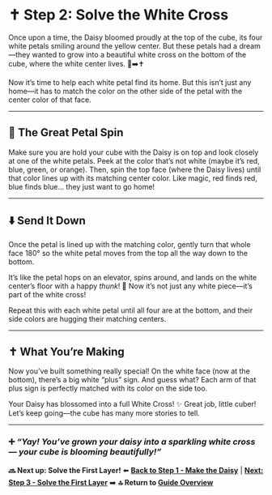 # ✝️ Step 2: Solve the White Cross

Once upon a time, the Daisy bloomed proudly at the top of the cube, its four white petals smiling around the yellow center. But these petals had a dream—they wanted to grow into a beautiful white cross on the bottom of the cube, where the white center lives. 🌼➡️✝️

Now it’s time to help each white petal find its home. But this isn’t just any home—it has to match the color on the other side of the petal with the center color of that face.

___

## 🌈 The Great Petal Spin

Make sure you are hold your cube with the Daisy is on top and look closely at one of the white petals. Peek at the color that’s not white (maybe it’s red, blue, green, or orange). Then, spin the top face (where the Daisy lives) until that color lines up with its matching center color. Like magic, red finds red, blue finds blue... they just want to go home!

___

## ⬇️ Send It Down

Once the petal is lined up with the matching color, gently turn that whole face 180° so the white petal moves from the top all the way down to the bottom.

It’s like the petal hops on an elevator, spins around, and lands on the white center’s floor with a happy *thunk*! 🎉 Now it’s not just any white piece—it’s part of the white cross!

Repeat this with each white petal until all four are at the bottom, and their side colors are hugging their matching centers.

___

## ✝️ What You’re Making

Now you’ve built something really special! On the white face (now at the bottom), there’s a big white “plus” sign. And guess what? Each arm of that plus sign is perfectly matched with its color on the side too.

Your Daisy has blossomed into a full White Cross! ✨ Great job, little cuber! Let’s keep going—the cube has many more stories to tell.

---

### ➕ _“Yay! You’ve grown your daisy into a sparkling white cross — your cube is blooming beautifully!”_

**🔜 Next up: Solve the First Layer!**
⬅️ [**Back to Step 1 - Make the Daisy**](01_daisy.md) | [**Next: Step 3 - Solve the First Layer**](03_first_layer.md) ➡️
**🔝 Return to [Guide Overview](index.md)**